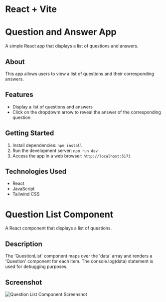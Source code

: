 # React + Vite

# Question and Answer App

A simple React app that displays a list of questions and answers.

## About

This app allows users to view a list of questions and their corresponding answers.

## Features

- Display a list of questions and answers
- Click on the dropdowm arrow to reveal the answer of the corresponding question

## Getting Started

1. Install dependencies: `npm install`
2. Run the development server: `npm run dev`
3. Access the app in a web browser: `http://localhost:5173`

## Technologies Used

- React
- JavaScript
- Tailwind CSS

# Question List Component

A React component that displays a list of questions.

## Description

The 'QuestionList' component maps over the 'data' array and renders a 'Question' component for each item.
The console.log(data) statement is used for debugging purposes.

## Screenshot

![Question List Component Screenshot](./Screenshot1.png)

